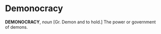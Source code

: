 # Demonocracy

**DEMONOCRACY**, _noun_ \[Gr. Demon and to hold.\] The power or government of demons.
